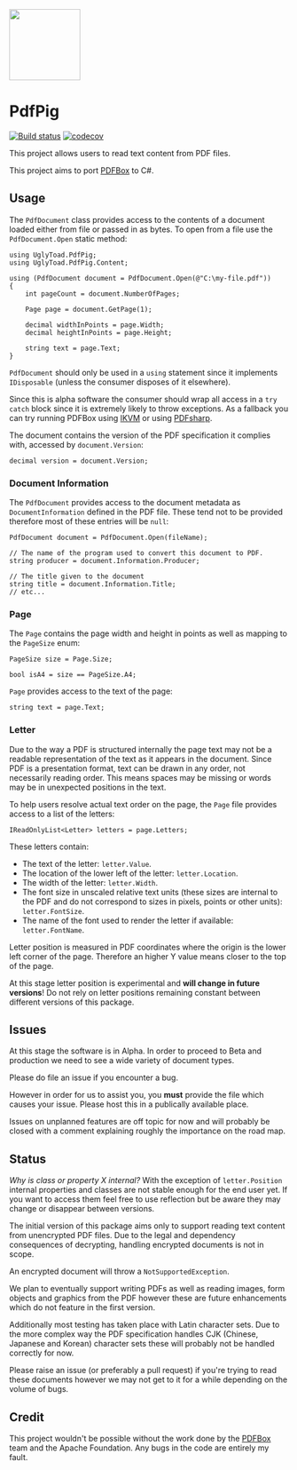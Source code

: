 <image src="https://raw.githubusercontent.com/UglyToad/Pdf/master/documentation/pdfpig.png" width="128px" height="128px"/>

# PdfPig #


[![Build status](https://ci.appveyor.com/api/projects/status/ni7et2j2ml60pdi3?svg=true)](https://ci.appveyor.com/project/EliotJones/pdf)
[![codecov](https://codecov.io/gh/UglyToad/PdfPig/branch/master/graph/badge.svg)](https://codecov.io/gh/UglyToad/PdfPig)

This project allows users to read text content from PDF files.

This project aims to port [PDFBox](https://github.com/apache/pdfbox) to C#.

## Usage ##

The ```PdfDocument``` class provides access to the contents of a document loaded either from file or passed in as bytes. To open from a file use the ```PdfDocument.Open``` static method:

    using UglyToad.PdfPig;
    using UglyToad.PdfPig.Content;

    using (PdfDocument document = PdfDocument.Open(@"C:\my-file.pdf"))
    {
        int pageCount = document.NumberOfPages;

        Page page = document.GetPage(1);

        decimal widthInPoints = page.Width;
        decimal heightInPoints = page.Height;

        string text = page.Text;
    }
    
```PdfDocument``` should only be used in a ```using``` statement since it implements ```IDisposable``` (unless the consumer disposes of it elsewhere).

Since this is alpha software the consumer should wrap all access in a ```try catch``` block since it is extremely likely to throw exceptions. As a fallback you can try running PDFBox using [IKVM](https://www.ikvm.net/) or using [PDFsharp](http://www.pdfsharp.net).

The document contains the version of the PDF specification it complies with, accessed by ```document.Version```:

    decimal version = document.Version;

### Document Information ###

The ```PdfDocument``` provides access to the document metadata as ```DocumentInformation``` defined in the PDF file. These tend not to be provided therefore most of these entries will be ```null```:

    PdfDocument document = PdfDocument.Open(fileName);

    // The name of the program used to convert this document to PDF.
    string producer = document.Information.Producer;

    // The title given to the document
    string title = document.Information.Title;
    // etc...

### Page ###
    
The ```Page``` contains the page width and height in points as well as mapping to the ```PageSize``` enum:

    PageSize size = Page.Size;
    
    bool isA4 = size == PageSize.A4;

```Page``` provides access to the text of the page:

    string text = page.Text;

### Letter ###

Due to the way a PDF is structured internally the page text may not be a readable representation of the text as it appears in the document. Since PDF is a presentation format, text can be drawn in any order, not necessarily reading order. This means spaces may be missing or words may be in unexpected positions in the text.

To help users resolve actual text order on the page, the ```Page``` file provides access to a list of the letters:


    IReadOnlyList<Letter> letters = page.Letters;

These letters contain:

+ The text of the letter: ```letter.Value```.
+ The location of the lower left of the letter: ```letter.Location```.
+ The width of the letter: ```letter.Width```.
+ The font size in unscaled relative text units (these sizes are internal to the PDF and do not correspond to sizes in pixels, points or other units): ```letter.FontSize```.
+ The name of the font used to render the letter if available: ```letter.FontName```.

Letter position is measured in PDF coordinates where the origin is the lower left corner of the page. Therefore an higher Y value means closer to the top of the page.

At this stage letter position is experimental and **will change in future versions**! Do not rely on letter positions remaining constant between different versions of this package.

## Issues ##

At this stage the software is in Alpha. In order to proceed to Beta and production we need to see a wide variety of document types.

Please do file an issue if you encounter a bug.

However in order for us to assist you, you **must** provide the file which causes your issue. Please host this in a publically available place.

Issues on unplanned features are off topic for now and will probably be closed with a comment explaining roughly the importance on the road map.

## Status ##

*Why is class or property X internal?* With the exception of ```letter.Position``` internal properties and classes are not stable enough for the end user yet. If you want to access them feel free to use reflection but be aware they may change or disappear between versions.

The initial version of this package aims only to support reading text content from unencrypted PDF files. Due to the legal and dependency consequences of decrypting, handling encrypted documents is not in scope.

An encrypted document will throw a ```NotSupportedException```.

We plan to eventually support writing PDFs as well as reading images, form objects and graphics from the PDF however these are future enhancements which do not feature in the first version.

Additionally most testing has taken place with Latin character sets. Due to the more complex way the PDF specification handles CJK (Chinese, Japanese and Korean) character sets these will probably not be handled correctly for now.

Please raise an issue (or preferably a pull request) if you're trying to read these documents however we may not get to it for a while depending on the volume of bugs.

## Credit ##

This project wouldn't be possible without the work done by the [PDFBox](https://pdfbox.apache.org/) team and the Apache Foundation. Any bugs in the code are entirely my fault.